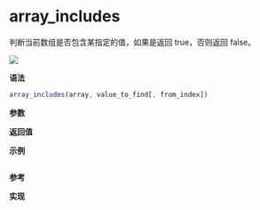 # array_includes

判断当前数组是否包含某指定的值，如果是返回 true，否则返回 false。

![](https://img.shields.io/badge/-Array-blue)

**语法**

```js
array_includes(array, value_to_find[, from_index])
```

**参数**

**返回值**

**示例**

```js

```

**参考**

**实现**

<CodeSwitcher :languages="{ln:'Langnang',lo:'Lodash',un:'Underscore'}">
<template v-slot:ln>

</template>
<template v-slot:lo>

</template>
<template v-slot:un>

</template>
</CodeSwitcher>

